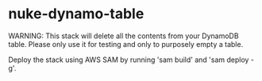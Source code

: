 nuke-dynamo-table
=================


WARNING: This stack will delete all the contents from your DynamoDB table. Please only use it for testing and only to purposely empty a table. 

Deploy the stack using AWS SAM by running 'sam build' and 'sam deploy -g'.
